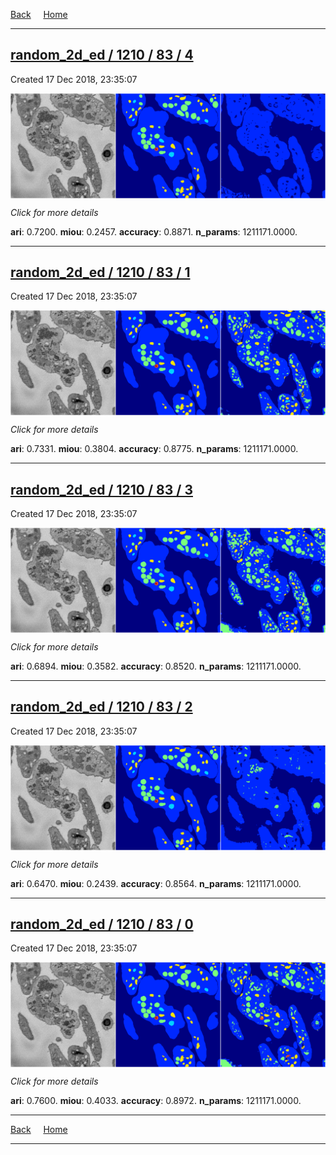 
[Back](..)&nbsp;&nbsp;&nbsp;&nbsp;&nbsp;[Home](https://leapmanlab.github.io/snapshots)

---

<div class="summary"><a href="4"><h2>random_2d_ed / 1210 / 83 / 4</h2></a><p>Created 17 Dec 2018, 23:35:07
</p><a href="4"><img src="4/media/summary.png" align="center"></a><p>
<i>Click for more details</i>
</p></div>

**ari**: 0.7200. **miou**: 0.2457. **accuracy**: 0.8871. **n_params**: 1211171.0000. 

---

<div class="summary"><a href="1"><h2>random_2d_ed / 1210 / 83 / 1</h2></a><p>Created 17 Dec 2018, 23:35:07
</p><a href="1"><img src="1/media/summary.png" align="center"></a><p>
<i>Click for more details</i>
</p></div>

**ari**: 0.7331. **miou**: 0.3804. **accuracy**: 0.8775. **n_params**: 1211171.0000. 

---

<div class="summary"><a href="3"><h2>random_2d_ed / 1210 / 83 / 3</h2></a><p>Created 17 Dec 2018, 23:35:07
</p><a href="3"><img src="3/media/summary.png" align="center"></a><p>
<i>Click for more details</i>
</p></div>

**ari**: 0.6894. **miou**: 0.3582. **accuracy**: 0.8520. **n_params**: 1211171.0000. 

---

<div class="summary"><a href="2"><h2>random_2d_ed / 1210 / 83 / 2</h2></a><p>Created 17 Dec 2018, 23:35:07
</p><a href="2"><img src="2/media/summary.png" align="center"></a><p>
<i>Click for more details</i>
</p></div>

**ari**: 0.6470. **miou**: 0.2439. **accuracy**: 0.8564. **n_params**: 1211171.0000. 

---

<div class="summary"><a href="0"><h2>random_2d_ed / 1210 / 83 / 0</h2></a><p>Created 17 Dec 2018, 23:35:07
</p><a href="0"><img src="0/media/summary.png" align="center"></a><p>
<i>Click for more details</i>
</p></div>

**ari**: 0.7600. **miou**: 0.4033. **accuracy**: 0.8972. **n_params**: 1211171.0000. 

---

[Back](..)&nbsp;&nbsp;&nbsp;&nbsp;&nbsp;[Home](https://leapmanlab.github.io/snapshots)

---
